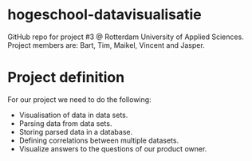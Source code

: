 # hogeschool-datavisualisatie

GitHub repo for project #3 @ Rotterdam University of Applied Sciences.
Project members are: Bart, Tim, Maikel, Vincent and Jasper.

# Project definition

For our project we need to do the following:

- Visualisation of data in data sets.
- Parsing data from data sets.
- Storing parsed data in a database.
- Defining correlations between multiple datasets.
- Visualize answers to the questions of our product owner.
